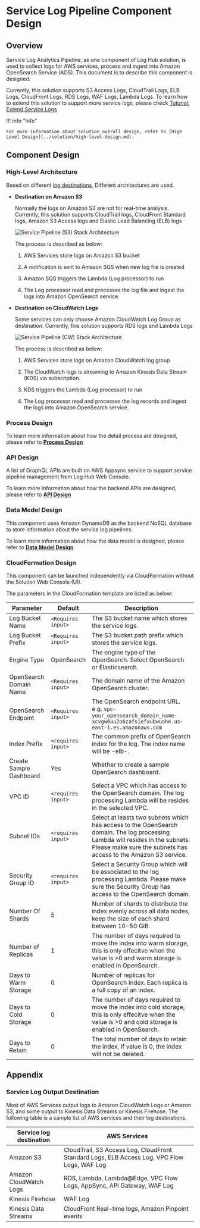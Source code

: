 # Service Log Pipeline Component Design

## Overview

Service Log Analytics Pipeline, as one component of Log Hub solution, is used to collect logs for AWS services, process and ingest into Amazon OpenSearch Service (AOS). This document is to describe this component is designed.

Currently, this solution supports S3 Access Logs, CloudTrail Logs, ELB Logs, CloudFront Logs, RDS Logs, WAF Logs, Lambda Logs. To learn how to extend this solution to support more service logs, please check [Tutorial: Extend Service Logs](../tutorial-extend-service-log)


!!! info "Info"

    For more information about solution overall design, refer to [High Level Design](../solution/high-level-design.md).


## Component Design


### High-Level Architecture

Based on different [log destinations](#service-log-output-destination), Different architectures are used. 

- **Destination on Amazon S3**

    Normally the logs on Amazon S3 are not for real-time analysis. Currently, this solution supports CloudTrail logs, CloudFront Standard logs, Amazon S3 Access logs and Elastic Load Balancing (ELB) logs

    ![Service Pipeline (S3) Stack Architecture](../../images/architecture/service-pipeline-s3.png)

    The process is described as below:

    1. AWS Services store logs on Amazon S3 bucket

    1. A notification is sent to Amazon SQS when new log file is created

    1. Amazon SQS triggers the Lambda (Log processor) to run

    1. The Log processor read and processes the log file and ingest the logs into Amazon OpenSearch service.



- **Destination on CloudWatch Logs**

    Some services can only choose Amazon CloudWatch Log Group as destination. Currently, this solution supports RDS logs and Lambda Logs

    ![Service Pipeline (CW) Stack Architecture](../../images/architecture/service-pipeline-cw.png)

    The process is described as below:

    1. AWS Services store logs on Amazon CloudWatch log group

    1. The CloudWatch logs is streaming to Amazon Kinesis Data Stream (KDS) via subscription. 

    1. KDS triggers the Lambda (Log processor) to run

    1. The Log processor read and processes the log records and ingest the logs into Amazon OpenSearch service.


### Process Design

To learn more information about how the detail process are designed, please refer to [**Process Design**](./process-design.md)


### API Design

A list of GraphQL APIs are built on AWS Appsync service to support service pipeline management from Log Hub Web Console.

To learn more information about how the backend APIs are designed, please refer to [**API Design**](./api-design.md)


### Data Model Design

This component uses Amazon DynamoDB as the backend NoSQL database to store information about the service log pipelines.

To learn more information about how the data model is designed, please refer to [**Data Model Design**](./data-model-design.md)


### CloudFormation Design

This component can be launched independently via CloudFormation without the Solution Web Console (UI).

The parameters in the CloudFormation template are listed as below:


| Parameter  | Default          | Description                                                  |
| ---------- | ---------------- | ------------------------------------------------------------ |
| Log Bucket Name | `<Requires input>` | The S3 bucket name which stores the service logs. |
| Log Bucket Prefix | `<Requires input>` | The S3 bucket path prefix which stores the service logs. |
| Engine Type | OpenSearch | The engine type of the OpenSearch. Select OpenSearch or Elasticsearch. |
| OpenSearch Domain Name | `<Requires input>` | The domain name of the Amazon OpenSearch cluster. |
| OpenSearch Endpoint | `<Requires input>` | The OpenSearch endpoint URL. e.g. `vpc-your_opensearch_domain_name-xcvgw6uu2o6zafsiefxubwuohe.us-east-1.es.amazonaws.com` |
| Index Prefix | `<requires input>` | The common prefix of OpenSearch index for the log. The index name will be <Index Prefix>-elb-<YYYY-MM-DD>. |
| Create Sample Dashboard | Yes | Whether to create a sample OpenSearch dashboard. |
| VPC ID | `<requires input>` | Select a VPC which has access to the OpenSearch domain. The log processing Lambda will be resides in the selected VPC. |
| Subnet IDs | `<requires input>` | Select at leasts two subnets which has access to the OpenSearch domain. The log processing Lambda will resides in the subnets. Please make sure the subnets has access to the Amazon S3 service. |
| Security Group ID | `<requires input>` | Select a Security Group which will be associated to the log processing Lambda. Please make sure the Security Group has access to the OpenSearch domain. |
| Number Of Shards | 5 | Number of shards to distribute the index evenly across all data nodes, keep the size of each shard between 10-50 GiB. |
| Number of Replicas | 1 | The number of days required to move the index into warm storage, this is only effecitve when the value is >0 and warm storage is enabled in OpenSearch. |
| Days to Warm Storage | 0 | Number of replicas for OpenSearch Index. Each replica is a full copy of an index. |
| Days to Cold Storage | 0 | The number of days required to move the index into cold storage, this is only effecitve when the value is >0 and cold storage is enabled in OpenSearch. |
| Days to Retain | 0 | The total number of days to retain the index, if value is 0, the index will not be deleted. |



## Appendix

### Service Log Output Destination


Most of AWS Services output logs to Amazon CloudWatch Logs or Amazon S3, and some output to Kinesis Data Streams or Kinesis Firehose. The following table is a sample list of AWS services and their log destinations.

| Service log destination | AWS Services |
| -- | -- |
| Amazon S3 | CloudTrail, S3 Access Log, CloudFront Standard Logs, ELB Access Log, VPC Flow Logs, WAF Log |
| Amazon CloudWatch Logs | RDS, Lambda, Lambda@Edge, VPC Flow Logs, AppSync, API Gateway, WAF Log |
| Kinesis Firehose | WAF Log |
| Kinesis Data Streams | CloudFront Real-time logs, Amazon Pinpoint events |

